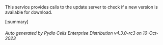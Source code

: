 






This service provides calls to the update server to check if a new version is available for download.

[:summary]

###### Auto generated by Pydio Cells Enterprise Distribution v4.3.0-rc3 on 10-Oct-2023
